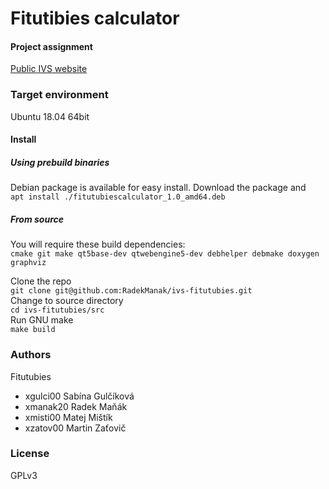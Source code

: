# Fitutibies calculator

#### Project assignment
[Public IVS website](http://ivs.fit.vutbr.cz/projekt-2_tymova_spoluprace2019-20.html)

### Target environment
Ubuntu 18.04 64bit

#### Install

##### Using prebuild binaries
Debian package is available for easy install. Download the package and\
`apt install ./fitutubiescalculator_1.0_amd64.deb`

##### From source
You will require these build dependencies:\
`cmake git make qt5base-dev qtwebengine5-dev debhelper debmake doxygen graphviz`

Clone the repo\
`git clone git@github.com:RadekManak/ivs-fitutubies.git`\
Change to source directory \
`cd ivs-fitutubies/src`\
Run GNU make\
`make build`

### Authors

Fitutubies
- xgulci00 Sabína Gulčíková
- xmanak20 Radek Maňák
- xmisti00 Matej Mištík
- xzatov00 Martin Zaťovič

### License
GPLv3
